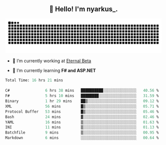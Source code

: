 <h2 align="center">👋 Hello! I'm nyarkus_.</h2>
<p align="center">
  <img src = "https://github.com/nyarkus/nyarkus/blob/output/github-snake-dark.svg">
</p>

- 🔭 I’m currently working at [Eternal Beta](https://github.com/Kacianoki/Eternal-Beta)
<!--- 💬 Ask me about **nothing :<**-->
- 🌱 I’m currently learning **F# and ASP.NET**

<!--START_SECTION:waka-->

```fs
Total Time: 16 hrs 21 mins

C#                6 hrs 38 mins   ██████████░░░░░░░░░░░░░░░   40.56 %
F#                5 hrs 10 mins   ████████░░░░░░░░░░░░░░░░░   31.59 %
Binary            1 hr 29 mins    ██▒░░░░░░░░░░░░░░░░░░░░░░   09.12 %
XML               56 mins         █▒░░░░░░░░░░░░░░░░░░░░░░░   05.71 %
Protocol Buffer   53 mins         █▒░░░░░░░░░░░░░░░░░░░░░░░   05.46 %
Bash              24 mins         ▓░░░░░░░░░░░░░░░░░░░░░░░░   02.46 %
YAML              16 mins         ▒░░░░░░░░░░░░░░░░░░░░░░░░   01.63 %
INI               11 mins         ▒░░░░░░░░░░░░░░░░░░░░░░░░   01.13 %
Batchfile         9 mins          ▒░░░░░░░░░░░░░░░░░░░░░░░░   00.95 %
Markdown          6 mins          ░░░░░░░░░░░░░░░░░░░░░░░░░   00.64 %
```

<!--END_SECTION:waka-->
